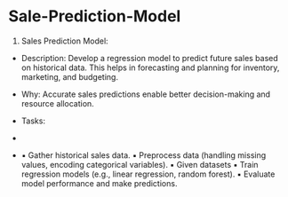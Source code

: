 # Sale-Prediction-Model
1. Sales Prediction Model:
* Description: Develop a regression model to predict future sales based
on historical data. This helps in forecasting and planning for inventory,
marketing, and budgeting.
* Why: Accurate sales predictions enable better decision-making and
resource allocation.

* Tasks:
*
* ▪ Gather historical sales data.
▪ Preprocess data (handling missing values, encoding categorical
variables).
▪ Given datasets 
▪ Train regression models (e.g., linear regression, random forest).
▪ Evaluate model performance and make predictions.
